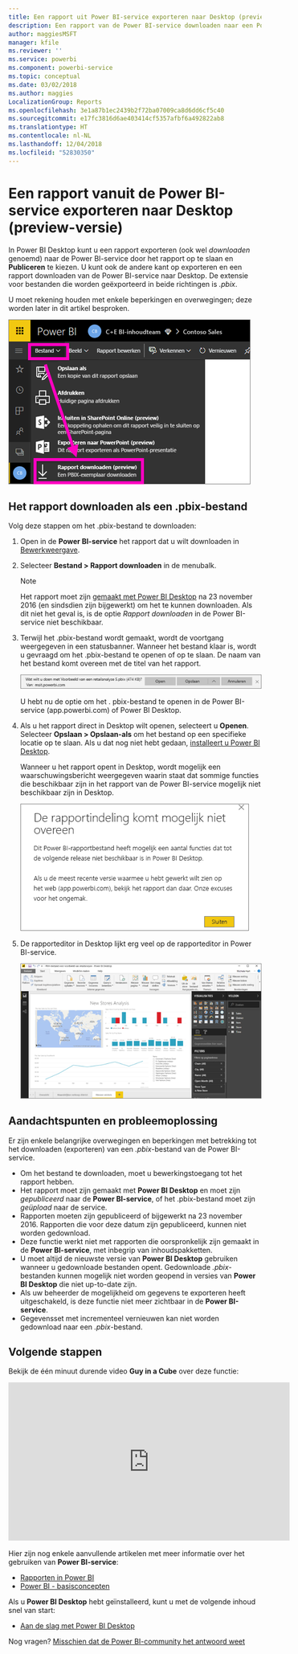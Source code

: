 ```yaml
---
title: Een rapport uit Power BI-service exporteren naar Desktop (preview-versie)
description: Een rapport van de Power BI-service downloaden naar een Power BI Desktop-bestand
author: maggiesMSFT
manager: kfile
ms.reviewer: ''
ms.service: powerbi
ms.component: powerbi-service
ms.topic: conceptual
ms.date: 03/02/2018
ms.author: maggies
LocalizationGroup: Reports
ms.openlocfilehash: 3e1a87b1ec2439b2f72ba07009ca8d6dd6cf5c40
ms.sourcegitcommit: e17fc3816d6ae403414cf5357afbf6a492822ab8
ms.translationtype: HT
ms.contentlocale: nl-NL
ms.lasthandoff: 12/04/2018
ms.locfileid: "52830350"
---
```

# <a name="export-a-report-from-power-bi-service-to-desktop-preview"></a>Een rapport vanuit de Power BI-service exporteren naar Desktop (preview-versie)
In Power BI Desktop kunt u een rapport exporteren (ook wel *downloaden* genoemd) naar de Power BI-service door het rapport op te slaan en **Publiceren** te kiezen. U kunt ook de andere kant op exporteren en een rapport downloaden van de Power BI-service naar Desktop. De extensie voor bestanden die worden geëxporteerd in beide richtingen is *.pbix*.

U moet rekening houden met enkele beperkingen en overwegingen; deze worden later in dit artikel besproken.

![Vervolgkeuzelijst Bestand](media/service-export-to-pbix/power-bi-file-export.png)

## <a name="download-the-report-as-a-pbix"></a>Het rapport downloaden als een .pbix-bestand
Volg deze stappen om het .pbix-bestand te downloaden:

1. Open in de **Power BI-service** het rapport dat u wilt downloaden in [Bewerkweergave](consumer/end-user-reading-view.md).
2. Selecteer **Bestand > Rapport downloaden** in de menubalk.
   
   > [!NOTE]
   > Het rapport moet zijn [gemaakt met Power BI Desktop](guided-learning/publishingandsharing.yml?tutorial-step=2) na 23 november 2016 (en sindsdien zijn bijgewerkt) om het te kunnen downloaden. Als dit niet het geval is, is de optie *Rapport downloaden* in de Power BI-service niet beschikbaar.
   > 
   > 
3. Terwijl het .pbix-bestand wordt gemaakt, wordt de voortgang weergegeven in een statusbanner. Wanneer het bestand klaar is, wordt u gevraagd om het .pbix-bestand te openen of op te slaan. De naam van het bestand komt overeen met de titel van het rapport.
   
    ![Openen, opslaan of annuleren](media/service-export-to-pbix/power-bi-save-pbix.png)
   
    U hebt nu de optie om het . pbix-bestand te openen in de Power BI-service (app.powerbi.com) of Power BI Desktop.     
4. Als u het rapport direct in Desktop wilt openen, selecteert u **Openen**. Selecteer **Opslaan > Opslaan-als** om het bestand op een specifieke locatie op te slaan. Als u dat nog niet hebt gedaan, [installeert u Power BI Desktop](desktop-get-the-desktop.md).
   
    Wanneer u het rapport opent in Desktop, wordt mogelijk een waarschuwingsbericht weergegeven waarin staat dat sommige functies die beschikbaar zijn in het rapport van de Power BI-service mogelijk niet beschikbaar zijn in Desktop.
   
    ![Waarschuwingsvenster](media/service-export-to-pbix/power-bi-export-to-pbix_2.png)

5. De rapporteditor in Desktop lijkt erg veel op de rapporteditor in Power BI-service.  
   
    ![Rapporteditor in Desktop](media/service-export-to-pbix/power-bi-desktop.png)

## <a name="considerations-and-troubleshooting"></a>Aandachtspunten en probleemoplossing
Er zijn enkele belangrijke overwegingen en beperkingen met betrekking tot het downloaden (exporteren) van een *.pbix*-bestand van de Power BI-service.

* Om het bestand te downloaden, moet u bewerkingstoegang tot het rapport hebben.
* Het rapport moet zijn gemaakt met **Power BI Desktop** en moet zijn *gepubliceerd* naar de **Power BI-service**, of het .pbix-bestand moet zijn *geüpload* naar de service.
* Rapporten moeten zijn gepubliceerd of bijgewerkt na 23 november 2016. Rapporten die voor deze datum zijn gepubliceerd, kunnen niet worden gedownload.
* Deze functie werkt niet met rapporten die oorspronkelijk zijn gemaakt in de **Power BI-service**, met inbegrip van inhoudspakketten.
* U moet altijd de nieuwste versie van **Power BI Desktop** gebruiken wanneer u gedownloade bestanden opent. Gedownloade *.pbix*-bestanden kunnen mogelijk niet worden geopend in versies van **Power BI Desktop** die niet up-to-date zijn.
* Als uw beheerder de mogelijkheid om gegevens te exporteren heeft uitgeschakeld, is deze functie niet meer zichtbaar in de **Power BI-service**.
* Gegevensset met incrementeel vernieuwen kan niet worden gedownload naar een *.pbix*-bestand.

## <a name="next-steps"></a>Volgende stappen
Bekijk de één minuut durende video **Guy in a Cube** over deze functie:

<iframe width="560" height="315" src="https://www.youtube.com/embed/ymWqU5jiUl0" frameborder="0" allowfullscreen></iframe>

Hier zijn nog enkele aanvullende artikelen met meer informatie over het gebruiken van **Power BI-service**:

* [Rapporten in Power BI](consumer/end-user-reports.md)
* [Power BI - basisconcepten](consumer/end-user-basic-concepts.md)

Als u **Power BI Desktop** hebt geïnstalleerd, kunt u met de volgende inhoud snel van start:

* [Aan de slag met Power BI Desktop](desktop-getting-started.md)

Nog vragen? [Misschien dat de Power BI-community het antwoord weet](http://community.powerbi.com/)   

